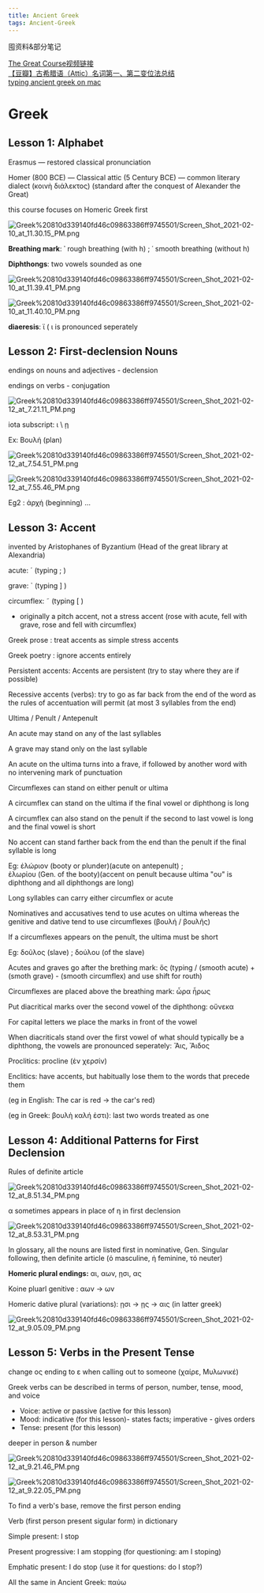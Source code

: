 ```yaml
---
title: Ancient Greek
tags: Ancient-Greek
---
```


囤资料&部分笔记

<!--more-->

[The Great Course视频链接](https://www.bilibili.com/video/BV1Wp411d78e)  
[【豆瓣】古希腊语（Attic）名词第一、第二变位法总结](https://www.douban.com/note/753620985/?from=tag)  
[typing ancient greek on mac](https://ancientgreek.pressbooks.com/app/uploads/sites/48881/2017/08/Polytonic-Greek-on-Macintosh.pdf)

# Greek

## Lesson 1: Alphabet

Erasmus — restored classical pronunciation

Homer (800 BCE) — Classical attic (5 Century BCE) — common literary dialect (κοινὴ διάλεκτος) (standard after the conquest of Alexander the Great)

this course focuses on Homeric Greek first

![Greek%20810d339140fd46c09863386ff9745501/Screen_Shot_2021-02-10_at_11.30.15_PM.png](https://github.com/ahuoguo/ahuoguo.github.io/blob/master/screenshots/Greek%20810d339140fd46c09863386ff9745501/Screen_Shot_2021-02-10_at_11.30.15_PM.png?raw=true)

**Breathing mark**:  **᾽**  rough breathing (with h) ;   ῾  smooth breathing (without h)

**Diphthongs**: two vowels sounded as one

![Greek%20810d339140fd46c09863386ff9745501/Screen_Shot_2021-02-10_at_11.39.41_PM.png](https://github.com/ahuoguo/ahuoguo.github.io/blob/master/screenshots/Greek%20810d339140fd46c09863386ff9745501/Screen_Shot_2021-02-10_at_11.39.41_PM.png)

![Greek%20810d339140fd46c09863386ff9745501/Screen_Shot_2021-02-10_at_11.40.10_PM.png](https://github.com/ahuoguo/ahuoguo.github.io/blob/master/screenshots/Greek%20810d339140fd46c09863386ff9745501/Screen_Shot_2021-02-10_at_11.40.10_PM.png)

**diaeresis**: ϊ  ( ι is pronounced seperately 

## Lesson 2: First-declension Nouns

endings on nouns and adjectives - declension

endings on verbs - conjugation

![Greek%20810d339140fd46c09863386ff9745501/Screen_Shot_2021-02-12_at_7.21.11_PM.png](https://github.com/ahuoguo/ahuoguo.github.io/blob/master/screenshots/Greek%20810d339140fd46c09863386ff9745501/Screen_Shot_2021-02-12_at_7.21.11_PM.png)

iota subscript:  ι \ ῃ

Ex: Βουλή (plan)

![Greek%20810d339140fd46c09863386ff9745501/Screen_Shot_2021-02-12_at_7.54.51_PM.png](https://github.com/ahuoguo/ahuoguo.github.io/blob/master/screenshots/Greek%20810d339140fd46c09863386ff9745501/Screen_Shot_2021-02-12_at_7.54.51_PM.png)

![Greek%20810d339140fd46c09863386ff9745501/Screen_Shot_2021-02-12_at_7.55.46_PM.png](https://github.com/ahuoguo/ahuoguo.github.io/blob/master/screenshots/Greek%20810d339140fd46c09863386ff9745501/Screen_Shot_2021-02-12_at_7.55.46_PM.png)

Eg2 : ἀρχή (beginning) ...  


## Lesson 3: Accent

invented by Aristophanes of Byzantium (Head of the great library at Alexandria)

acute: ´ (typing ; )

grave: ` (typing ] )

circumflex: ῀ (typing [ )

- originally a pitch accent, not a stress accent (rose with acute, fell with grave, rose and fell with circumflex)

Greek prose : treat accents as simple stress accents

Greek poetry : ignore accents entirely
    

Persistent accents: Accents are persistent (try to stay where they are if possible)

Recessive accents (verbs): try to go as far back from the end of the word as the rules of accentuation will permit (at most 3 syllables from the end)
    

Ultima / Penult / Antepenult
    

An acute may stand on any of the last syllables

A grave may stand only on the last syllable

An acute on the ultima turns into a frave, if followed by another word with no intervening mark of punctuation
    
    

Circumflexes can stand on either penult or ultima

A circumflex can stand on the ultima if the final vowel or diphthong is long

A circumflex can also stand on the penult if the second to last vowel is long and the final vowel is short
    

No accent can stand farther back from the end than the penult if the final syllable is long

Eg: ἑλώριον (booty or plunder)(acute on antepenult) ;   
    ἑλωρἰου (Gen. of the booty)(accent on penult because ultima "ου" is diphthong and all diphthongs are long)

Long syllables can carry either circumflex or acute

    

Nominatives and accusatives tend to use acutes on ultima whereas the genitive and dative tend to use circumflexes (βουλή / βουλῆς)


    
If a circumflexes appears on the penult, the ultima must be short

Eg: δοῦλος (slave) ; δούλου (of the slave)

    
Acutes and graves go after the brething mark: ὅς (typing / (smooth acute) + (smoth grave) - (smooth circumflex) and use shift for routh)

Circumflexes are placed above the breathing mark: ὧρα ἧρως

Put diacritical marks over the second vowel of the diphthong: οὔνεκα

For capital letters we place the marks in front of the vowel


    
When diacriticals stand over the first vowel of what should typically be a diphthong, the vowels are pronounced seperately: Ἅις, Ἄιδος

    
Proclitics: procline (ἐν χερσίν)

Enclitics: have accents, but habitually lose them to the words that precede them

(eg in English: The car is red → the car's red)

(eg in Greek: βουλὴ καλή ἐστι): last two words treated as one

## Lesson 4: Additional Patterns for First Declension

Rules of definite article

![Greek%20810d339140fd46c09863386ff9745501/Screen_Shot_2021-02-12_at_8.51.34_PM.png](https://github.com/ahuoguo/ahuoguo.github.io/blob/master/screenshots/Greek%20810d339140fd46c09863386ff9745501/Screen_Shot_2021-02-12_at_8.51.34_PM.png)

α sometimes appears in place of η in first declension

![Greek%20810d339140fd46c09863386ff9745501/Screen_Shot_2021-02-12_at_8.53.31_PM.png](https://github.com/ahuoguo/ahuoguo.github.io/blob/master/screenshots/Greek%20810d339140fd46c09863386ff9745501/Screen_Shot_2021-02-12_at_8.53.31_PM.png)

In glossary, all the nouns are listed first in nominative, Gen. Singular following, then definite article (ὁ masculine, ἡ feminine, τό neuter)
    

**Homeric plural endings:** αι, αων, ῃσι, ας

Koine pluarl genitive : αων → ων

Homeric dative plural (variations): ῃσι → ῃς → αις (in latter greek)

![Greek%20810d339140fd46c09863386ff9745501/Screen_Shot_2021-02-12_at_9.05.09_PM.png](https://github.com/ahuoguo/ahuoguo.github.io/blob/master/screenshots/Greek%20810d339140fd46c09863386ff9745501/Screen_Shot_2021-02-12_at_9.05.09_PM.png)

## Lesson 5: Verbs in the Present Tense

change ος ending to ε when calling out to someone (χαίρε, Μυλωνικέ)

    

Greek verbs can be described in terms of person, number, tense, mood, and voice

- Voice: active or passive (active for this lesson)
- Mood: indicative (for this lesson)- states facts; imperative - gives orders
- Tense: present (for this lesson)

deeper in person & number

![Greek%20810d339140fd46c09863386ff9745501/Screen_Shot_2021-02-12_at_9.21.46_PM.png](https://github.com/ahuoguo/ahuoguo.github.io/blob/master/screenshots/Greek%20810d339140fd46c09863386ff9745501/Screen_Shot_2021-02-12_at_9.21.46_PM.png)

![Greek%20810d339140fd46c09863386ff9745501/Screen_Shot_2021-02-12_at_9.22.05_PM.png](https://github.com/ahuoguo/ahuoguo.github.io/blob/master/screenshots/Greek%20810d339140fd46c09863386ff9745501/Screen_Shot_2021-02-12_at_9.22.05_PM.png)

To find a verb's base, remove the first person ending

Verb (first person present sigular form) in dictionary

    

Simple present: I stop

Present progressive: I am stopping (for questioning: am I stoping)

Emphatic present: I do stop (use it for questions: do I stop?)

All the same in Ancient Greek: παύω
